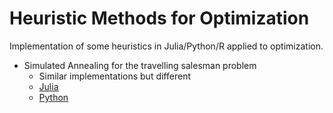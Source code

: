 # Heuristic Methods for Optimization
Implementation of some heuristics in Julia/Python/R applied to optimization.

- Simulated Annealing for the travelling salesman problem
    - Similar implementations but different
    - [Julia](SA_jl.jl)
    - [Python](SA_py.py)
